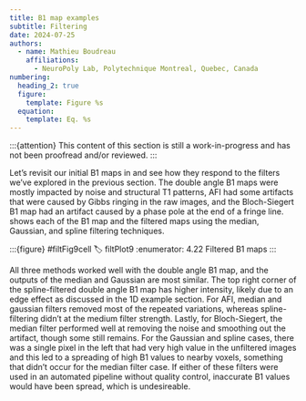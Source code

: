 ```yaml
---
title: B1 map examples
subtitle: Filtering
date: 2024-07-25
authors:
  - name: Mathieu Boudreau
    affiliations:
      - NeuroPoly Lab, Polytechnique Montreal, Quebec, Canada
numbering:
  heading_2: true
  figure:
    template: Figure %s
  equation:
    template: Eq. %s
---
```


:::{attention}
This content of this section is still a work-in-progress and has not been proofread and/or reviewed.
:::

Let’s revisit our initial B1 maps in [](#filtPlot1) and see how they respond to the filters we’ve explored in the previous section. The double angle B1 maps were mostly impacted by noise and structural T1 patterns, AFI had some artifacts that were caused by Gibbs ringing in the raw images, and the Bloch-Siegert B1 map had an artifact caused by a phase pole at the end of a fringe line. [](#filtPlot9) shows each of the B1 map and the filtered maps using the median, Gaussian, and spline filtering techniques.

:::{figure} #filtFig9cell
:label: filtPlot9
:enumerator: 4.22
Filtered B1 maps
:::

All three methods worked well with the double angle B1 map, and the outputs of the median and Gaussian are most similar. The top right corner of the spline-filtered double angle B1 map has higher intensity, likely due to an edge effect as discussed in the 1D example section. For AFI, median and gaussian filters removed most of the repeated variations, whereas spline-filtering didn’t at the medium filter strength. Lastly, for Bloch-Siegert, the median filter performed well at removing the noise and smoothing out the artifact, though some still remains. For the Gaussian and spline cases, there was a single pixel in the left that had very high value in the unfiltered images and this led to a spreading of high B1 values to nearby voxels, something that didn’t occur for the median filter case. If either of these filters were used in an automated pipeline without quality control, inaccurate B1 values would have been spread, which is undesireable.
